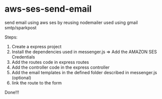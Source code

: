 # aws-ses-send-email
send email using aws ses by reusing nodemailer used using gmail smtp/sparkpost

Steps:
1. Create a express project
2. Install the dependencies used in messenger.js
  => Add the AMAZON SES Credentials
3. Add the routes code in express routes
4. Add the controller code in the express controller
5. Add the email templates in the defined folder described in messenger.js (optional)
6. link the route to the form

Done!!!
